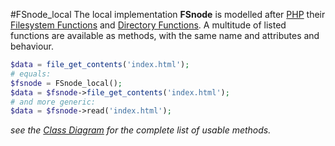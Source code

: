 #FSnode_local
The local implementation **FSnode** is modelled after [PHP](http://php.net/) their [Filesystem Functions](http://www.php.net/manual/en/ref.filesystem.php) and [Directory Functions](http://www.php.net/manual/en/ref.dir.php). A multitude of listed functions are available as methods, with the same name and attributes and behaviour.
```php
$data = file_get_contents('index.html');
# equals:
$fsnode = FSnode_local();
$data = $fsnode->file_get_contents('index.html');
# and more generic:
$data = $fsnode->read('index.html');
```

*see the [Class Diagram](https://github.com/sentfanwyaerda/FSnode/blob/master/manual/Class_Diagram.md) for the complete list of usable methods.*